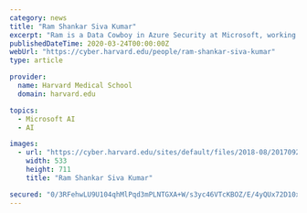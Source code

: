 ```yaml
---
category: news
title: "Ram Shankar Siva Kumar"
excerpt: "Ram is a Data Cowboy in Azure Security at Microsoft, working in the intersection of Machine Learning and Security. At Microsoft, his primary focus is modeling massive amounts of security logs to surface malicious activity. For instance, how do you detect ..."
publishedDateTime: 2020-03-24T00:00:00Z
webUrl: "https://cyber.harvard.edu/people/ram-shankar-siva-kumar"
type: article

provider:
  name: Harvard Medical School
  domain: harvard.edu

topics:
  - Microsoft AI
  - AI

images:
  - url: "https://cyber.harvard.edu/sites/default/files/2018-08/20170929_184334.jpg"
    width: 533
    height: 711
    title: "Ram Shankar Siva Kumar"

secured: "0/3RFehwLU9U104qhMlPqd3mPLNTGXA+W/s3yc46VTcKBOZ/E/4yQUx72D10xj+JmxIJXI91rtH1xIHDcKM3FMObs7TwXMRoZwJ+pfWi5EsqwxQMWWznp29Sf72MJIq5VRPGtJ/smYVV8imn5B8tG/3yMszKywALB50Xsiy0XR6VHYaQL15haQyOfoueybXHcxy9u3x5wQaSFsmDR25y8NMSl5dTFaKtflAAKoEntnWoK8uCJtuGIBAjTq2BkvpBGDYzxr9bKNDpOWrgZ5eURWmXygJGchH1wsH+nFZCMATGICuOyRugN28Q5ndhQUzW;N2ZYbylx2p9PAgsnPUxOGA=="
---
```



